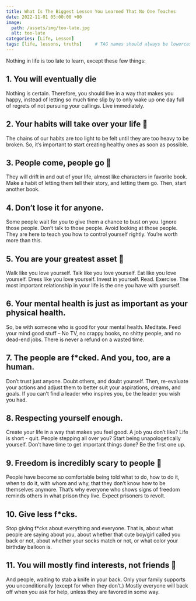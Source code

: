 ```yaml
---
title: What Is The Biggest Lesson You Learned That No One Teaches
date: 2022-11-01 05:00:00 +00
image:
  path: /assets/img/too-late.jpg
  alt: too-late
categories: [Life, Lesson]
tags: [life, lessons, truths]     # TAG names should always be lowercase
---
```


Nothing in life is too late to learn, except these few things:

## 1. You will eventually die 

Nothing is certain. Therefore, you should live in a way that makes you happy, instead of letting so much time slip by to only wake up one day full of regrets of not pursuing your callings. Live immediately.

## 2. Your habits will take over your life 🧬

The chains of our habits are too light to be felt until they are too heavy to be broken. So, it’s important to start creating healthy ones as soon as possible.

## 3. People come, people go 🚶

They will drift in and out of your life, almost like characters in favorite book. Make a habit of letting them tell their story, and letting them go. Then, start another book.

## 4. Don’t lose it for anyone.

Some people wait for you to give them a chance to bust on you. Ignore those people. Don’t talk to those people. Avoid looking at those people. They are here to teach you how to control yourself rightly. You’re worth more than this.

## 5. You are your greatest asset 🥇

Walk like you love yourself. Talk like you love yourself. Eat like you love yourself. Dress like you love yourself. Invest in yourself. Read. Exercise. The most important relationship in your life is the one you have with yourself.

## 6. Your mental health is just as important as your physical health.

So, be with someone who is good for your mental health. Meditate. Feed your mind good stuff – No TV, no crappy books, no shitty people, and no dead-end jobs. There is never a refund on a wasted time.

## 7. The people are f*cked. And you, too, are a human.

Don’t trust just anyone. Doubt others, and doubt yourself. Then, re-evaluate your actions and adjust them to better suit your aspirations, dreams, and goals. If you can’t find a leader who inspires you, be the leader you wish you had.

## 8. Respecting yourself enough.

Create your life in a way that makes you feel good. A job you don’t like? Life is short - quit. People stepping all over you? Start being unapologetically yourself. Don’t have time to get important things done? Be the first one up. <!--Oh yeah, and please, always use a condom.-->

## 9. Freedom is incredibly scary to people 🤸

People have become so comfortable being told what to do, how to do it, when to do it, with whom and why, that they don’t know how to be themselves anymore. That’s why everyone who shows signs of freedom reminds others in what prison they live. Expect prisoners to revolt.

## 10. Give less f*cks.

Stop giving f*cks about everything and everyone. That is, about what people are saying about you, about whether that cute boy/girl called you back or not, about whether your socks match or not, or what color your birthday balloon is.

## 11. You will mostly find interests, not friends 🎲

And people, waiting to stab a knife in your back. Only your family supports you unconditionally (except for when they don’t.) Mostly everyone will back off when you ask for help, unless they are favored in some way.